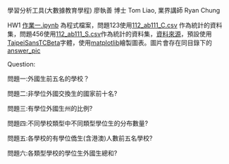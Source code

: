 學習分析工具(大數據教育學程)
廖執善 博士 Tom Liao, 業界講師 Ryan Chung

HW1
[作業一.ipynb](https://github.com/Ianlee0713/LATIA112-2/blob/main/HW1/%E4%BD%9C%E6%A5%AD%E4%B8%80.ipynb) 為程式檔案，問題123使用[112_ab111_C.csv](https://github.com/Ianlee0713/LATIA112-2/blob/main/HW1/112_ab111_C.csv) 作為統計的資料集，問題456使用[112_ab111_S.csv](https://github.com/Ianlee0713/LATIA112-2/blob/main/HW1/112_ab111_S%20-%20112_ab111_S.csv)作為統計的資料集，[資料來源](https://data.gov.tw/)，預設使用[TaipeiSansTCBeta](https://github.com/Ianlee0713/LATIA112-2/blob/main/HW1/TaipeiSansTCBeta-Regular.ttf)字體，使用[matplotlib](https://matplotlib.org/)繪製圖表。圖片會存在同目錄下的[answer_pic](https://github.com/Ianlee0713/LATIA112-2/commit/caf7e9f5a6ca9249774cbe4da29b0d89bbac4d65)

Question:

問題一:外國生前五名的學校？

問題二:非學位外國交換生的國家前十名?

問題三:有學位外國生州的比例?

問題四:不同學校類型中不同類型學位生的分布數量?

問題五:各學校的有學位僑生(含港澳)人數前五名學校?

問題六:各類型學校的學位生外國生總和?
